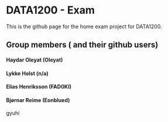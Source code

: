 # DATA1200 - Exam
This is the github page for the home exam project for DATA1200.
## Group members ( and their github users)

#### Haydar Oleyat (Oleyat)
#### Lykke Holst (n/a)
#### Elias Henriksson (FAD0KI)
#### Bjørnar Reime (Eonblued)

gyuhi
